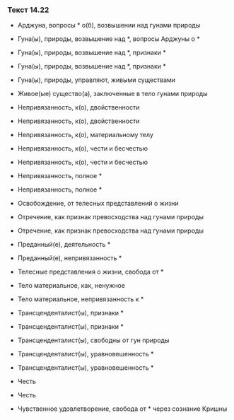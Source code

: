 ### Текст 14.22

- Арджуна, вопросы * о(б), возвышении над гунами природы

- Гуна(ы), природы, возвышение над *, вопросы Арджуны о *

- Гуна(ы), природы, возвышение над *, признаки *

- Гуна(ы), природы, возвышение над *, признаки *

- Гуна(ы), природы, управляют, живыми существами

- Живое(ые) существо(а), заключенные в тело гунами природы

- Непривязанность, к(о), двойственности

- Непривязанность, к(о), двойственности

- Непривязанность, к(о), материальному телу

- Непривязанность, к(о), чести и бесчестью

- Непривязанность, к(о), чести и бесчестью

- Непривязанность, полное *

- Непривязанность, полное *

- Освобождение, от телесных представлений о жизни

- Отречение, как признак превосходства над гунами природы

- Отречение, как признак превосходства над гунами природы

- Преданный(е), деятельность *

- Преданный(е), непривязанность *

- Телесные представления о жизни, свобода от *

- Тело материальное, как, ненужное

- Тело материальное, непривязанность к *

- Трансценденталист(ы), признаки *

- Трансценденталист(ы), признаки *

- Трансценденталист(ы), свободны от гун природы

- Трансценденталист(ы), уравновешенность *

- Трансценденталист(ы), уравновешенность *

- Честь

- Честь

- Чувственное удовлетворение, свобода от * через сознание Кришны
	
